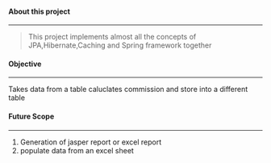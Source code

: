 #### About this project
---
> This project implements almost all the concepts of JPA,Hibernate,Caching and Spring framework together

#### Objective
***
Takes data from a table caluclates commission and store into a different table

#### Future Scope
---
1. Generation of jasper report or excel report
2. populate data from an excel sheet